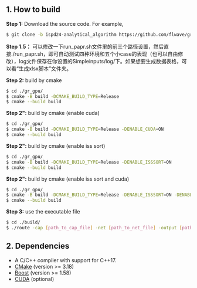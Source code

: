 ## 1. How to build

**Step 1:** Download the source code. For example,
```bash
$ git clone -b ispd24-analytical_algorithm https://github.com/flwave/gr_gpu.git
```
**Step 1.5：** 可以修改一下run_papr.sh文件里的前三个路径设置，然后直接./run_papr.sh，即可自动测试四种环境和五个小case的表现（也可以自由修改），log文件保存在你设置的Simpleinputs/log/下。如果想要生成数据表格，可以看“生成xlsx脚本”文件夹。


**Step 2:** build by cmake
```bash
$ cd ./gr_gpu/
$ cmake -B build -DCMAKE_BUILD_TYPE=Release
$ cmake --build build
```
**Step 2":** build by cmake (enable cuda)
```bash
$ cd ./gr_gpu/
$ cmake -B build -DCMAKE_BUILD_TYPE=Release -DENABLE_CUDA=ON
$ cmake --build build
```
**Step 2":** build by cmake (enable iss sort)
```bash
$ cd ./gr_gpu/
$ cmake -B build -DCMAKE_BUILD_TYPE=Release -DENABLE_ISSSORT=ON
$ cmake --build build
```
**Step 2":** build by cmake (enable iss sort and cuda)
```bash
$ cd ./gr_gpu/
$ cmake -B build -DCMAKE_BUILD_TYPE=Release -DENABLE_ISSSORT=ON -DENABLE_CUDA=ON
$ cmake --build build
```
**Step 3:** use the executable file
```bash
$ cd ./build/
$ ./route -cap [path_to_cap_file] -net [path_to_net_file] -output [path_to_output_file] -threads [num_of_threads(default=1)] 
```
## 2. Dependencies

* A C/C++ compiler with support for C++17.
* [CMake](https://cmake.org/) (version >= 3.18)
* [Boost](https://www.boost.org/) (version >= 1.58)
* [CUDA](https://developer.nvidia.com/cuda-toolkit) (optional)
